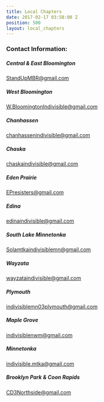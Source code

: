 ```yaml
---
title: Local Chapters
date: 2017-02-17 03:58:00 Z
position: 500
layout: local_chapters
---
```


<h3>Contact Information:</h3>

<h5>Central & East Bloomington</h5>
<a href="mailto:StandUpMBR@gmail.com">StandUpMBR@gmail.com</a>

<h5>West Bloomington</h5>
<a href="mailto:W.BloomingtonIndivisible@gmail.com">W.BloomingtonIndivisible@gmail.com</a>

<h5>Chanhassen</h5>
<a href="mailto:chanhassenindivisible@gmail.com">chanhassenindivisible@gmail.com</a>

<h5>Chaska</h5>
<a href="mailto:chaskaindivisible@gmail.com">chaskaindivisible@gmail.com</a>

<h5>Eden Prairie</h5>
<a href="mailto:EPresisters@gmail.com">EPresisters@gmail.com</a>

<h5>Edina</h5>
<a href="mailto:edinaindivisible@gmail.com">edinaindivisible@gmail.com</a>

<h5>South Lake Minnetonka</h5>
<a href="mailto:Solamtkaindivisiblemn@gmail.com">Solamtkaindivisiblemn@gmail.com</a>

<h5>Wayzata</h5>
<a href="mailto:wayzataindivisible@gmail.com">wayzataindivisible@gmail.com</a>

<h5>Plymouth</h5>
<a href="mailto:indivisiblemn03plymouth@gmail.com">indivisiblemn03plymouth@gmail.com</a>

<h5>Maple Grove</h5>
<a href="mailto:indivisiblenwm@gmail.com">indivisiblenwm@gmail.com</a>

<h5>Minnetonka</h5>
<a href="mailto:indivisible.mtka@gmail.com">indivisible.mtka@gmail.com</a>

<h5>Brooklyn Park & Coon Rapids</h5>
<a href="mailto:CD3Northside@gmail.com">CD3Northside@gmail.com</a>
